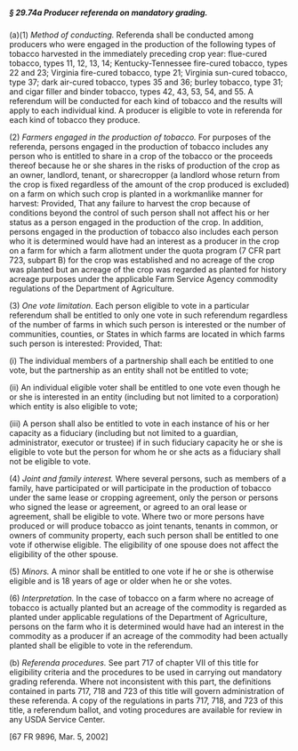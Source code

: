 ##### § 29.74a Producer referenda on mandatory grading. #####

(a)(1) *Method of conducting.* Referenda shall be conducted among producers who were engaged in the production of the following types of tobacco harvested in the immediately preceding crop year: flue-cured tobacco, types 11, 12, 13, 14; Kentucky-Tennessee fire-cured tobacco, types 22 and 23; Virginia fire-cured tobacco, type 21; Virginia sun-cured tobacco, type 37; dark air-cured tobacco, types 35 and 36; burley tobacco, type 31; and cigar filler and binder tobacco, types 42, 43, 53, 54, and 55. A referendum will be conducted for each kind of tobacco and the results will apply to each individual kind. A producer is eligible to vote in referenda for each kind of tobacco they produce.

(2) *Farmers engaged in the production of tobacco.* For purposes of the referenda, persons engaged in the production of tobacco includes any person who is entitled to share in a crop of the tobacco or the proceeds thereof because he or she shares in the risks of production of the crop as an owner, landlord, tenant, or sharecropper (a landlord whose return from the crop is fixed regardless of the amount of the crop produced is excluded) on a farm on which such crop is planted in a workmanlike manner for harvest: Provided, That any failure to harvest the crop because of conditions beyond the control of such person shall not affect his or her status as a person engaged in the production of the crop. In addition, persons engaged in the production of tobacco also includes each person who it is determined would have had an interest as a producer in the crop on a farm for which a farm allotment under the quota program (7 CFR part 723, subpart B) for the crop was established and no acreage of the crop was planted but an acreage of the crop was regarded as planted for history acreage purposes under the applicable Farm Service Agency commodity regulations of the Department of Agriculture.

(3) *One vote limitation.* Each person eligible to vote in a particular referendum shall be entitled to only one vote in such referendum regardless of the number of farms in which such person is interested or the number of communities, counties, or States in which farms are located in which farms such person is interested: Provided, That:

(i) The individual members of a partnership shall each be entitled to one vote, but the partnership as an entity shall not be entitled to vote;

(ii) An individual eligible voter shall be entitled to one vote even though he or she is interested in an entity (including but not limited to a corporation) which entity is also eligible to vote;

(iii) A person shall also be entitled to vote in each instance of his or her capacity as a fiduciary (including but not limited to a guardian, administrator, executor or trustee) if in such fiduciary capacity he or she is eligible to vote but the person for whom he or she acts as a fiduciary shall not be eligible to vote.

(4) *Joint and family interest.* Where several persons, such as members of a family, have participated or will participate in the production of tobacco under the same lease or cropping agreement, only the person or persons who signed the lease or agreement, or agreed to an oral lease or agreement, shall be eligible to vote. Where two or more persons have produced or will produce tobacco as joint tenants, tenants in common, or owners of community property, each such person shall be entitled to one vote if otherwise eligible. The eligibility of one spouse does not affect the eligibility of the other spouse.

(5) *Minors.* A minor shall be entitled to one vote if he or she is otherwise eligible and is 18 years of age or older when he or she votes.

(6) *Interpretation.* In the case of tobacco on a farm where no acreage of tobacco is actually planted but an acreage of the commodity is regarded as planted under applicable regulations of the Department of Agriculture, persons on the farm who it is determined would have had an interest in the commodity as a producer if an acreage of the commodity had been actually planted shall be eligible to vote in the referendum.

(b) *Referenda procedures.* See part 717 of chapter VII of this title for eligibility criteria and the procedures to be used in carrying out mandatory grading referenda. Where not inconsistent with this part, the definitions contained in parts 717, 718 and 723 of this title will govern administration of these referenda. A copy of the regulations in parts 717, 718, and 723 of this title, a referendum ballot, and voting procedures are available for review in any USDA Service Center.

[67 FR 9896, Mar. 5, 2002]
